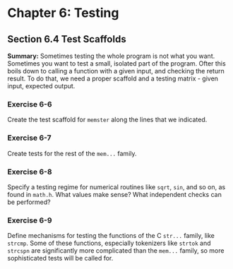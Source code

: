 # Chapter 6: Testing

## Section 6.4 Test Scaffolds

**Summary:** Sometimes testing the whole program is not what you want.
Sometimes you want to test a small, isolated part of the program.
Ofter this boils down to calling a function with a given input, and checking the return result.
To do that, we need a proper scaffold and a testing matrix - given input, expected output.

### Exercise 6-6

Create the test scaffold for `memster` along the lines that we indicated.

### Exercise 6-7

Create tests for the rest of the `mem...` family.

### Exercise 6-8

Specify a testing regime for numerical routines like `sqrt`, `sin`, and so on, as found in `math.h`.
What values make sense? What independent checks can be performed?

### Exercise 6-9

Define mechanisms for testing the functions of the C `str...` family, like `strcmp`.
Some of these functions, especially tokenizers like `strtok` and `strcspn` are significantly more complicated than the `mem...` family,
so more sophisticated tests will be called for.
